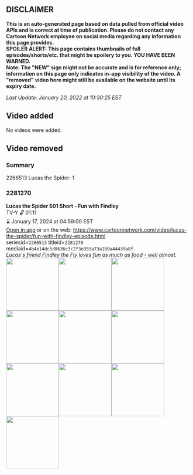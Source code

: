 ## DISCLAIMER
**This is an auto-generated page based on data pulled from official video APIs and is correct at time of publication. Please do not contact any Cartoon Network employee on social media regarding any information this page provides.**  
**SPOILER ALERT: This page contains thumbnails of full episodes/shorts/etc. that might be spoilery to you. YOU HAVE BEEN WARNED.**  
**Note: The "NEW" sign might not be accurate and is for reference only; information on this page only indicates in-app visibility of the video. A "removed" video here might still be available on the website until its expiry date.**  

_Last Update: January 20, 2022 at 10:30:25 EST_
## Video added
No videos were added.  
## Video removed
### Summary
2266513 Lucas the Spider: 1  
### 2281270
**Lucas the Spider S01 Short - Fun with Findley**  
TV-Y 🔓 01:11  
⌛ January 17, 2024 at 04:59:00 EST  
[Open in app](https://cnvideo.sercomkc.org/redirector.html?type=cnapp&seriesid=2266513&titleid=2281270&mediaid=4b4e14dc5d8636c3c2f3e355a73a160a4443fa8f) or on the web: https://www.cartoonnetwork.com/video/lucas-the-spider/fun-with-findley-episode.html  
seriesid=`2266513` titleid=`2281270` mediaid=`4b4e14dc5d8636c3c2f3e355a73a160a4443fa8f`  
_Lucas's friend Findley the Fly loves fun as much as food - well almost._  
<a href="https://s3.amazonaws.com/cartoonorchestrator/2281270_001_1280x720.jpg"><img src="https://s3.amazonaws.com/cartoonorchestrator/2281270_001_640x360.jpg" height="144px" /></a><a href="https://s3.amazonaws.com/cartoonorchestrator/2281270_002_1280x720.jpg"><img src="https://s3.amazonaws.com/cartoonorchestrator/2281270_002_640x360.jpg" height="144px" /></a><a href="https://s3.amazonaws.com/cartoonorchestrator/2281270_003_1280x720.jpg"><img src="https://s3.amazonaws.com/cartoonorchestrator/2281270_003_640x360.jpg" height="144px" /></a><a href="https://s3.amazonaws.com/cartoonorchestrator/2281270_004_1280x720.jpg"><img src="https://s3.amazonaws.com/cartoonorchestrator/2281270_004_640x360.jpg" height="144px" /></a><a href="https://s3.amazonaws.com/cartoonorchestrator/2281270_005_1280x720.jpg"><img src="https://s3.amazonaws.com/cartoonorchestrator/2281270_005_640x360.jpg" height="144px" /></a><a href="https://s3.amazonaws.com/cartoonorchestrator/2281270_006_1280x720.jpg"><img src="https://s3.amazonaws.com/cartoonorchestrator/2281270_006_640x360.jpg" height="144px" /></a><a href="https://s3.amazonaws.com/cartoonorchestrator/2281270_007_1280x720.jpg"><img src="https://s3.amazonaws.com/cartoonorchestrator/2281270_007_640x360.jpg" height="144px" /></a><a href="https://s3.amazonaws.com/cartoonorchestrator/2281270_008_1280x720.jpg"><img src="https://s3.amazonaws.com/cartoonorchestrator/2281270_008_640x360.jpg" height="144px" /></a><a href="https://s3.amazonaws.com/cartoonorchestrator/2281270_009_1280x720.jpg"><img src="https://s3.amazonaws.com/cartoonorchestrator/2281270_009_640x360.jpg" height="144px" /></a><a href="https://s3.amazonaws.com/cartoonorchestrator/2281270_010_1280x720.jpg"><img src="https://s3.amazonaws.com/cartoonorchestrator/2281270_010_640x360.jpg" height="144px" /></a>
